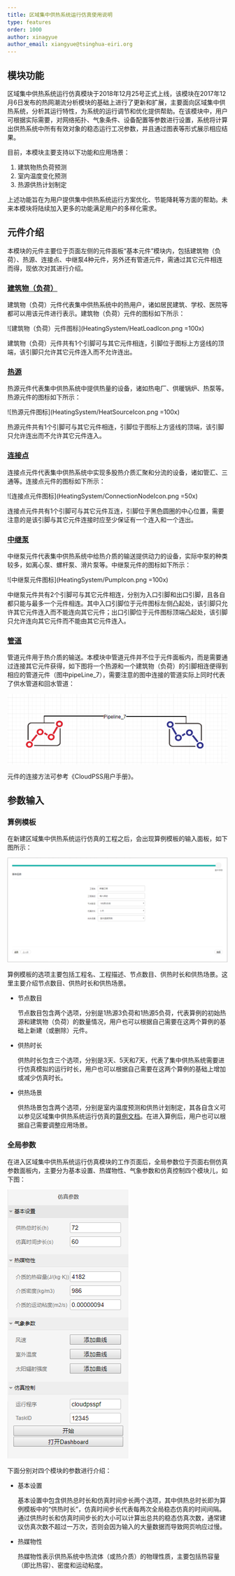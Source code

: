 ```yaml
---
title: 区域集中供热系统运行仿真使用说明
type: features
order: 1000
author: xinagyue
author_email: xiangyue@tsinghua-eiri.org
---
```


## 模块功能

区域集中供热系统运行仿真模块于2018年12月25号正式上线，该模块在2017年12月6日发布的热网潮流分析模块的基础上进行了更新和扩展，主要面向区域集中供热系统，分析其运行特性，为系统的运行调节和优化提供帮助。在该模块中，用户可根据实际需要，对网络拓扑、气象条件、设备配置等参数进行设置，系统将计算出供热系统中所有有效对象的稳态运行工况参数，并且通过图表等形式展示相应结果。

目前，本模块主要支持以下功能和应用场景：
1. 建筑物热负荷预测
2. 室内温度变化预测
3. 热源供热计划制定

上述功能旨在为用户提供集中供热系统运行方案优化、节能降耗等方面的帮助。未来本模块将陆续加入更多的功能满足用户的多样化需求。

## 元件介绍

本模块的元件主要位于页面左侧的元件面板“基本元件”模块内，包括建筑物（负荷）、热源、连接点、中继泵4种元件，另外还有管道元件，需通过其它元件相连而得，现依次对其进行介绍。

### [建筑物（负荷）](/components/compHeatLoad_Building.html)

建筑物（负荷）元件代表集中供热系统中的热用户，诸如居民建筑、学校、医院等都可以用该元件进行表示。建筑物（负荷）元件的图标如下所示：

![建筑物（负荷）元件图标](HeatingSystem/HeatLoadIcon.png =100x)

建筑物（负荷）元件共有1个引脚可与其它元件相连，引脚位于图标上方竖线的顶端，该引脚只允许其它元件连入而不允许连出。

### [热源](/components/compHeatSource.html)

热源元件代表集中供热系统中提供热量的设备，诸如热电厂、供暖锅炉、热泵等。热源元件的图标如下所示：

![热源元件图标](HeatingSystem/HeatSourceIcon.png =100x)

热源元件共有1个引脚可与其它元件相连，引脚位于图标上方竖线的顶端，该引脚只允许连出而不允许其它元件连入。

### [连接点](/components/compConnectionNode.html)

连接点元件代表集中供热系统中实现多股热介质汇聚和分流的设备，诸如管汇、三通等。连接点元件的图标如下所示：

![连接点元件图标](HeatingSystem/ConnectionNodeIcon.png =50x)

连接点元件共有1个引脚可与其它元件互连，引脚位于黑色圆圈的中心位置，需要注意的是该引脚与其它元件连接时应至少保证有一个连入和一个连出。

### [中继泵](/components/compPump.html)

中继泵元件代表集中供热系统中给热介质的输送提供动力的设备，实际中泵的种类较多，如离心泵、螺杆泵、滑片泵等。中继泵元件的图标如下所示：

![中继泵元件图标](HeatingSystem/PumpIcon.png =100x)

中继泵元件共有2个引脚可与其它元件相连，分别为入口引脚和出口引脚，且各自都只能与最多一个元件相连。其中入口引脚位于元件图标左侧凸起处，该引脚只允许其它元件连入而不能连向其它元件；出口引脚位于元件图标顶端凸起处，该引脚只允许连向其它元件而不能由其它元件连入。

### [管道](/components/compPipeline.html)

管道元件用于热介质的输送。本模块中管道元件并不位于元件面板内，而是需要通过连接其它元件获得，如下图将一个热源和一个建筑物（负荷）的引脚相连便得到相应的管道元件（图中pipeLine_7），需要注意的图中连接的管道实际上同时代表了供水管道和回水管道：

![管道元件图标](HeatingSystem/PipeIcon.png)

元件的连接方法可参考《CloudPSS用户手册》。

## 参数输入

### 算例模板

在新建区域集中供热系统运行仿真的工程之后，会出现算例模板的输入面板，如下图所示：

![算例模板输入面板](HeatingSystem/CaseTemplate.png)

算例模板的选项主要包括工程名、工程描述、节点数目、供热时长和供热场景。这里主要介绍节点数目、供热时长和供热场景。

+ 节点数目

  节点数目包含两个选项，分别是1热源3负荷和1热源5负荷，代表算例的初始热源和建筑物（负荷）的数量情况，用户也可以根据自己需要在这两个算例的基础上新建（或删除）元件。

+ 供热时长
 
  供热时长包含三个选项，分别是3天、5天和7天，代表了集中供热系统需要进行仿真模拟的运行时长，用户也可以根据自己需要在这两个算例的基础上增加或减少仿真时长。

+ 供热场景

  供热场景包含两个选项，分别是室内温度预测和供热计划制定，其各自含义可以参见区域集中供热系统运行仿真的[算例文档](/examples/HeatingSystem.html)。在进入算例后，用户也可以根据自己需要调整应用场景。

### 全局参数

在进入区域集中供热系统运行仿真模块的工作页面后，全局参数位于页面右侧仿真参数面板内，主要分为基本设置、热媒物性、气象参数和仿真控制四个模块儿，如下图：

![仿真参数面板](HeatingSystem/SimulationPara.png)

下面分别对四个模块的参数进行介绍：

+ 基本设置

  基本设置中包含供热总时长和仿真时间步长两个选项，其中供热总时长即为算例模板中的“供热时长”，仿真时间步长代表每两次全局稳态仿真的时间间隔。通过供热时长和仿真时间步长的大小可以计算出总共的稳态仿真次数，通常建议仿真次数不超过一万次，否则会因为输入的大量数据而导致网页响应过慢。

+ 热媒物性

  热媒物性表示供热系统中热流体（或热介质）的物理性质，主要包括热容量（即比热容）、密度和运动粘度。  